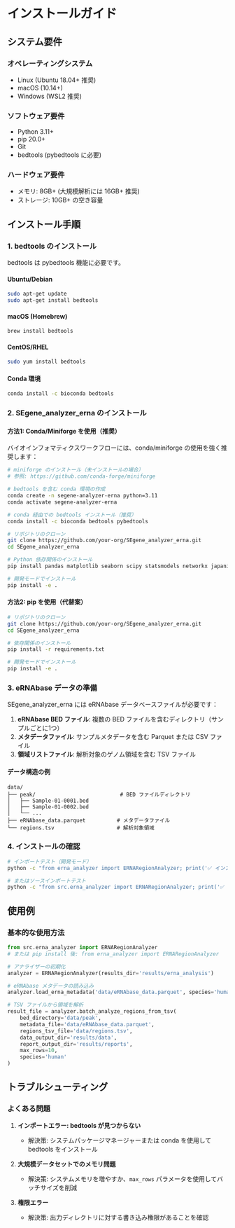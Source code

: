 # インストールガイド

## システム要件

### オペレーティングシステム
- Linux (Ubuntu 18.04+ 推奨)
- macOS (10.14+)
- Windows (WSL2 推奨)

### ソフトウェア要件
- Python 3.11+
- pip 20.0+
- Git
- bedtools (pybedtools に必要)

### ハードウェア要件
- メモリ: 8GB+ (大規模解析には 16GB+ 推奨)
- ストレージ: 10GB+ の空き容量

## インストール手順

### 1. bedtools のインストール

bedtools は pybedtools 機能に必要です。

#### Ubuntu/Debian
```bash
sudo apt-get update
sudo apt-get install bedtools
```

#### macOS (Homebrew)
```bash
brew install bedtools
```

#### CentOS/RHEL
```bash
sudo yum install bedtools
```

#### Conda 環境
```bash
conda install -c bioconda bedtools
```

### 2. SEgene_analyzer_erna のインストール

#### 方法1: Conda/Miniforge を使用（推奨）

バイオインフォマティクスワークフローには、conda/miniforge の使用を強く推奨します：

```bash
# miniforge のインストール（未インストールの場合）
# 参照: https://github.com/conda-forge/miniforge

# bedtools を含む conda 環境の作成
conda create -n segene-analyzer-erna python=3.11
conda activate segene-analyzer-erna

# conda 経由での bedtools インストール（推奨）
conda install -c bioconda bedtools pybedtools

# リポジトリのクローン
git clone https://github.com/your-org/SEgene_analyzer_erna.git
cd SEgene_analyzer_erna

# Python 依存関係のインストール
pip install pandas matplotlib seaborn scipy statsmodels networkx japanize-matplotlib natsort Jinja2

# 開発モードでインストール
pip install -e .
```

#### 方法2: pip を使用（代替案）

```bash
# リポジトリのクローン
git clone https://github.com/your-org/SEgene_analyzer_erna.git
cd SEgene_analyzer_erna

# 依存関係のインストール
pip install -r requirements.txt

# 開発モードでインストール
pip install -e .
```

### 3. eRNAbase データの準備

SEgene_analyzer_erna には eRNAbase データベースファイルが必要です：

1. **eRNAbase BED ファイル**: 複数の BED ファイルを含むディレクトリ（サンプルごとに1つ）
2. **メタデータファイル**: サンプルメタデータを含む Parquet または CSV ファイル
3. **領域リストファイル**: 解析対象のゲノム領域を含む TSV ファイル

#### データ構造の例
```
data/
├── peak/                           # BED ファイルディレクトリ
│   ├── Sample-01-0001.bed
│   ├── Sample-01-0002.bed
│   └── ...
├── eRNAbase_data.parquet          # メタデータファイル
└── regions.tsv                    # 解析対象領域
```

### 4. インストールの確認

```bash
# インポートテスト（開発モード）
python -c "from erna_analyzer import ERNARegionAnalyzer; print('✅ インストール成功')"

# またはソースインポートテスト
python -c "from src.erna_analyzer import ERNARegionAnalyzer; print('✅ インストール成功')"
```

## 使用例

### 基本的な使用方法
```python
from src.erna_analyzer import ERNARegionAnalyzer
# または pip install 後: from erna_analyzer import ERNARegionAnalyzer

# アナライザーの初期化
analyzer = ERNARegionAnalyzer(results_dir='results/erna_analysis')

# eRNAbase メタデータの読み込み
analyzer.load_erna_metadata('data/eRNAbase_data.parquet', species='human')

# TSV ファイルから領域を解析
result_file = analyzer.batch_analyze_regions_from_tsv(
    bed_directory='data/peak',
    metadata_file='data/eRNAbase_data.parquet',
    regions_tsv_file='data/regions.tsv',
    data_output_dir='results/data',
    report_output_dir='results/reports',
    max_rows=10,
    species='human'
)
```

## トラブルシューティング

### よくある問題

1. **インポートエラー: bedtools が見つからない**
   - 解決策: システムパッケージマネージャーまたは conda を使用して bedtools をインストール

2. **大規模データセットでのメモリ問題**
   - 解決策: システムメモリを増やすか、`max_rows` パラメータを使用してバッチサイズを削減

3. **権限エラー**
   - 解決策: 出力ディレクトリに対する書き込み権限があることを確認

